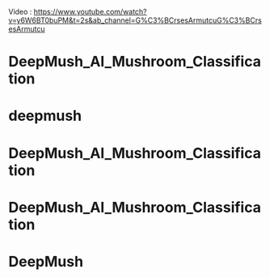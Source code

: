 Video : https://www.youtube.com/watch?v=y6W6BT0buPM&t=2s&ab_channel=G%C3%BCrsesArmutcuG%C3%BCrsesArmutcu

# DeepMush_AI_Mushroom_Classification

# deepmush
# DeepMush_AI_Mushroom_Classification
# DeepMush_AI_Mushroom_Classification
# DeepMush
